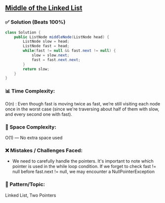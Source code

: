 ## [Middle of the Linked List](https://leetcode.com/problems/middle-of-the-linked-list/)

### ✅ Solution (Beats 100%)

```java
class Solution {
    public ListNode middleNode(ListNode head) {
        ListNode slow = head;
        ListNode fast = head;
        while(fast != null && fast.next != null) {
            slow = slow.next;
            fast = fast.next.next;
        }
        return slow;
    }
}
````

### 📊 Time Complexity:

O(n) : Even though fast is moving twice as fast, we’re still visiting each node once in the worst case (since we're traversing about half of them with slow, and every second one with fast).

### 🧠 Space Complexity:

O(1) — No extra space used

### ❌ Mistakes / Challenges Faced:

* We need to carefully handle the pointers. It's important to note which pointer is used in the while loop condition. If we forget to check fast != null before fast.next != null, we may encounter a NullPointerException
### 🧩 Pattern/Topic:

Linked List, Two Pointers
